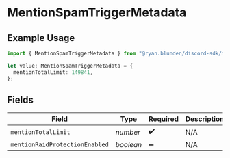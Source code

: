 # MentionSpamTriggerMetadata

## Example Usage

```typescript
import { MentionSpamTriggerMetadata } from "@ryan.blunden/discord-sdk/models/components";

let value: MentionSpamTriggerMetadata = {
  mentionTotalLimit: 149841,
};
```

## Fields

| Field                          | Type                           | Required                       | Description                    |
| ------------------------------ | ------------------------------ | ------------------------------ | ------------------------------ |
| `mentionTotalLimit`            | *number*                       | :heavy_check_mark:             | N/A                            |
| `mentionRaidProtectionEnabled` | *boolean*                      | :heavy_minus_sign:             | N/A                            |